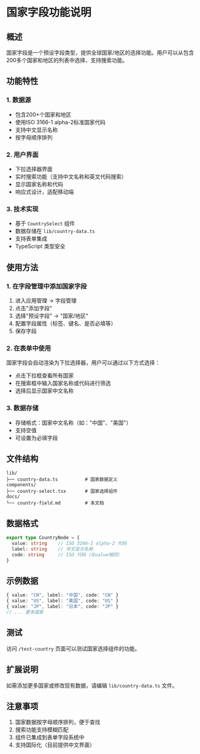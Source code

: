 # 国家字段功能说明

## 概述

国家字段是一个预设字段类型，提供全球国家/地区的选择功能。用户可以从包含200多个国家和地区的列表中选择，支持搜索功能。

## 功能特性

### 1. 数据源
- 包含200+个国家和地区
- 使用ISO 3166-1 alpha-2标准国家代码
- 支持中文显示名称
- 按字母顺序排列

### 2. 用户界面
- 下拉选择器界面
- 实时搜索功能（支持中文名称和英文代码搜索）
- 显示国家名称和代码
- 响应式设计，适配移动端

### 3. 技术实现
- 基于 `CountrySelect` 组件
- 数据存储在 `lib/country-data.ts`
- 支持表单集成
- TypeScript 类型安全

## 使用方法

### 1. 在字段管理中添加国家字段

1. 进入应用管理 → 字段管理
2. 点击"添加字段"
3. 选择"预设字段" → "国家/地区"
4. 配置字段属性（标签、键名、是否必填等）
5. 保存字段

### 2. 在表单中使用

国家字段会自动渲染为下拉选择器，用户可以通过以下方式选择：

- 点击下拉框查看所有国家
- 在搜索框中输入国家名称或代码进行筛选
- 选择后显示国家中文名称

### 3. 数据存储

- 存储格式：国家中文名称（如："中国"、"美国"）
- 支持空值
- 可设置为必填字段

## 文件结构

```
lib/
├── country-data.ts          # 国家数据定义
components/
├── country-select.tsx       # 国家选择组件
docs/
└── country-field.md         # 本文档
```

## 数据格式

```typescript
export type CountryNode = {
  value: string    // ISO 3166-1 alpha-2 代码
  label: string    // 中文显示名称
  code: string     // ISO 代码（与value相同）
}
```

## 示例数据

```typescript
{ value: "CN", label: "中国", code: "CN" }
{ value: "US", label: "美国", code: "US" }
{ value: "JP", label: "日本", code: "JP" }
// ... 更多国家
```

## 测试

访问 `/test-country` 页面可以测试国家选择组件的功能。

## 扩展说明

如需添加更多国家或修改现有数据，请编辑 `lib/country-data.ts` 文件。

## 注意事项

1. 国家数据按字母顺序排列，便于查找
2. 搜索功能支持模糊匹配
3. 组件已集成到表单字段系统中
4. 支持国际化（目前提供中文界面）
